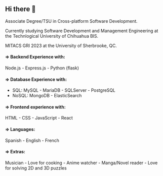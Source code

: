 ## Hi there 👋
Associate Degree/TSU in Cross-platform Software Development.

Currently studying Software Development and Management Engineering at the Technlogical University of Chihuahua BIS.

MITACS GRI 2023 at the University of Sherbrooke, QC.

#### => Backend Experience with:
  Node.js - Express.js - Python (flask)
  
#### => Database Experience with:
  + SQL:
    MySQL - MariaDB - SQLServer - PostgreSQL
  + NoSQL:
    MongoDB - ElasticSearch

#### => Frontend experience with:
 HTML -  CSS -  JavaScript -  React
 
#### => Languages:
  Spanish - English - French
  
#### => Extras:
  Musician - Love for cooking - Anime watcher - Manga/Novel reader - Love for solving 2D and 3D puzzles

<!--
**JoshuaAv07/JoshuaAv07** is a ✨ _special_ ✨ repository because its `README.md` (this file) appears on your GitHub profile.

Here are some ideas to get you started:

- 🔭 I’m currently working on ...
- 🌱 I’m currently learning ...
- 👯 I’m looking to collaborate on ...
- 🤔 I’m looking for help with ...
- 💬 Ask me about ...
- 📫 How to reach me: ...
- 😄 Pronouns: ...
- ⚡ Fun fact: ...
-->

